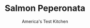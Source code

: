 ---
layout: ../../layouts/MarkdownPostLayout.astro
title: Salmon Peperonata
author: America's Test Kitchen
pubDate: 2023-03-15
description: "This simple, satisfying weeknight dish will wow you with its balance and depth."
image_url: https://res.cloudinary.com/hksqkdlah/image/upload/ar_1:1,c_fill,dpr_2.0,f_auto,fl_lossy.progressive.strip_profile,g_faces:auto,q_auto:low,w_344/SFS_SalmonPeperonata_048_ewxgl5
tags: ["Main Courses","Fish & Seafood"]
calories: 2608
protein: 48
carbohydrates: 13
fats: 
fiber: 3
ingredients: ["1 (2-pound) skinless, center-cut salmon fillet, 1 to 1½ inches thick","1¾ teaspoons, table salt, divided","1 teaspoon, pepper","¼ cup, extra-virgin olive oil, plus extra for drizzling","1 , red bell pepper, stemmed, seeded, and cut into ¼-inch-wide strips","1 , yellow bell pepper, stemmed, seeded, and cut into ¼-inch-wide strips","1 , onion, halved and sliced ¼ inch thick","6 , garlic cloves, crushed and peeled","1 , (14.5-ounce) can diced tomatoes","2 tablespoons, capers, rinsed, plus extra for sprinkling, plus 4 teaspoons brine","¼ teaspoon, red pepper flakes, plus extra for sprinkling","1½ teaspoons, lemon juice","¼ cup, chopped fresh basil"]
serves: 4
time: "55 minutes"
instructions: ["Cut salmon crosswise into 4 equal fillets. Pat salmon dry with paper towels and sprinkle with ¾ teaspoon salt and pepper.","Heat oil in 12-inch nonstick skillet over medium-high heat until just smoking. Add bell peppers, onion, garlic, and remaining 1 teaspoon salt. Cover and cook, stirring occasionally, until vegetables are soft, about 10 minutes.","Stir in tomatoes and their juice, capers and brine, and pepper flakes. Continue to cook, uncovered, until slightly thickened, about 5 minutes longer. Season with salt and pepper to taste.","Reduce heat to medium-low. Nestle salmon into peperonata, skinned side down. Cover and cook until centers of fillets are still translucent when checked with tip of paring knife and register 125 degrees (for medium-rare), 10 to 15 minutes.","Drizzle lemon juice over salmon. Sprinkle with basil and extra pepper flakes. Serve, drizzled with extra oil."]
nutrition: ["1263 mg Potassium","599 mg Phosphorus","85 mg Calcium","2 mg Iron","88 mg Magnesium","1077 mg Sodium","1 mg Zinc","44 g Fat","21 mg Niacin (B3)","18 g Monounsaturated","10 g Polyunsaturated","1 mg Thiamin (B1)","150 mg Vitamin C","124 mg Cholesterol","8 g Saturated","3 g Fiber","101 µg Folate (food)","5 g Sugars","22 µg Vitamin K","352 g Water","13 g Carbs","101 µg Folate equivalent (total)","48 g Protein","11 mg Vitamin E","7 µg Vitamin B12","1 mg Vitamin B6","79 µg Vitamin A","652 kcal Energy","2608 calories"]
notes: "To ensure uniform pieces, we prefer to purchase a whole center-cut salmon fillet and cut it into four equal pieces. Alternatively, you could purchase four 6- to 8-ounce skinless fillets of similar thickness. The most accurate way to assess the doneness of the salmon is with an instant-read thermometer."
---